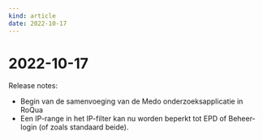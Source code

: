 ```yaml
---
kind: article
date: 2022-10-17
---
```


# 2022-10-17

Release notes:

* Begin van de samenvoeging van de Medo onderzoeksapplicatie in RoQua
* Een IP-range in het IP-filter kan nu worden beperkt tot EPD of Beheer-login (of zoals standaard beide).
